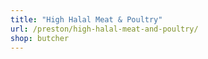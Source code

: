 ```yaml
---
title: "High Halal Meat & Poultry"
url: /preston/high-halal-meat-and-poultry/
shop: butcher
---
```

